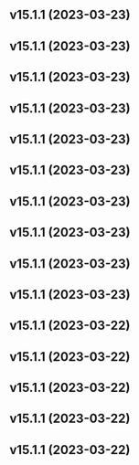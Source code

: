 
<a id='changelog-15.1.1'></a>
## v15.1.1 (2023-03-23)


<a id='changelog-15.1.1'></a>
## v15.1.1 (2023-03-23)


<a id='changelog-15.1.1'></a>
## v15.1.1 (2023-03-23)


<a id='changelog-15.1.1'></a>
## v15.1.1 (2023-03-23)


<a id='changelog-15.1.1'></a>
## v15.1.1 (2023-03-23)


<a id='changelog-15.1.1'></a>
## v15.1.1 (2023-03-23)


<a id='changelog-15.1.1'></a>
## v15.1.1 (2023-03-23)


<a id='changelog-15.1.1'></a>
## v15.1.1 (2023-03-23)


<a id='changelog-15.1.1'></a>
## v15.1.1 (2023-03-23)


<a id='changelog-15.1.1'></a>
## v15.1.1 (2023-03-23)


<a id='changelog-15.1.1'></a>
## v15.1.1 (2023-03-22)


<a id='changelog-15.1.1'></a>
## v15.1.1 (2023-03-22)


<a id='changelog-15.1.1'></a>
## v15.1.1 (2023-03-22)


<a id='changelog-15.1.1'></a>
## v15.1.1 (2023-03-22)


<a id='changelog-15.1.1'></a>
## v15.1.1 (2023-03-22)
